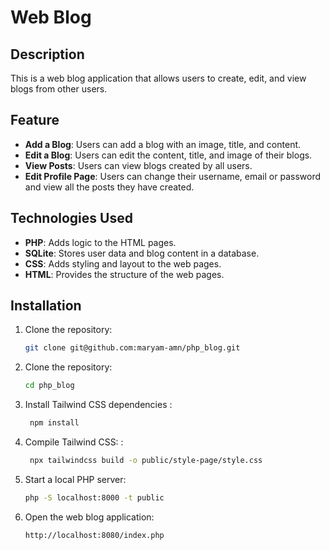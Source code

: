
# Web Blog

## Description

This is a web blog application that allows users to create, edit, and view blogs from other users.


## Feature

- **Add a Blog**: Users can add a blog with an image, title, and content.
- **Edit a Blog**: Users can edit the content, title, and image of their blogs.
- **View Posts**: Users can view blogs created by all users.
- **Edit Profile Page**: Users can change their username, email or password and view all the posts they have created.

## Technologies Used

- **PHP**: Adds logic to the HTML pages.
- **SQLite**: Stores user data and blog content in a database.
- **CSS**: Adds styling and layout to the web pages.
- **HTML**: Provides the structure of the web pages.

## Installation

1. Clone the repository:
   ```bash
   git clone git@github.com:maryam-amn/php_blog.git

2. Clone the repository:
   ```bash
   cd php_blog
3. Install Tailwind CSS dependencies :
    ```bash
     npm install
4. Compile Tailwind CSS: :
    ```bash
     npx tailwindcss build -o public/style-page/style.css  
5. Start a local PHP server: 
    ```bash
    php -S localhost:8000 -t public
6. Open the web blog application: 
    ```bash
    http://localhost:8080/index.php